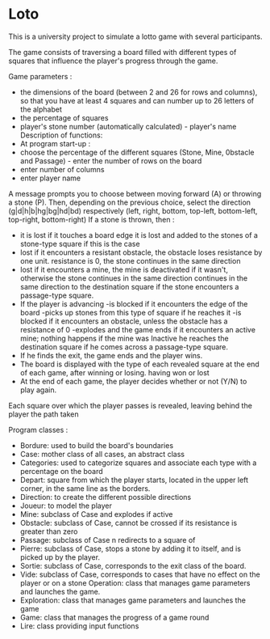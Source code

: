 # Loto
This is a university project to simulate a lotto game with several participants.


The game consists of traversing a board filled with different types of squares that influence the player's progress through the game.

Game parameters :
- the dimensions of the board (between 2 and 26 for rows and columns), so that you have at least 4 squares and can number up to 26 letters of the alphabet
- the percentage of squares
- player's stone number (automatically calculated) - player's name
Description of functions:
- At program start-up :
- choose the percentage of the different squares (Stone, Mine, 0bstacle and Passage) - enter the number of rows on the board
- enter number of columns
- enter player name


A message prompts you to choose between moving forward (A) or throwing a stone (P).
Then, depending on the previous choice, select the direction (g|d|h|b|hg|bg|hd|bd)
respectively (left, right, bottom, top-left, bottom-left, top-right, bottom-right) If a stone is thrown, then :

- it is lost if it touches a board edge
it is lost and added to the stones of a stone-type square if this is the case
- lost if it encounters a resistant obstacle, the obstacle loses resistance by one unit.
resistance is 0, the stone continues in the same direction
- lost if it encounters a mine, the mine is deactivated if it wasn't, otherwise the stone continues in the same direction
continues in the same direction to the destination square if the stone encounters a passage-type square.
- If the player is advancing
-is blocked if it encounters the edge of the board
-picks up stones from this type of square if he reaches it
-is blocked if it encounters an obstacle, unless the obstacle has a resistance of 0
-explodes and the game ends if it encounters an active mine; nothing happens if the mine was
Inactive
he reaches the destination square if he comes across a passage-type square.
- If he finds the exit, the game ends and the player wins.
- The board is displayed with the type of each revealed square at the end of each game, after winning or losing.
having won or lost
- At the end of each game, the player decides whether or not (Y/N) to play again.


Each square over which the player passes is revealed, leaving behind the player the path taken

Program classes :
- Bordure: used to build the board's boundaries
- Case: mother class of all cases, an abstract class
- Categories: used to categorize squares and associate each type with a percentage on the board
- Depart: square from which the player starts, located in the upper left corner, in the same line as the borders.
- Direction: to create the different possible directions
- Joueur: to model the player
- Mine: subclass of Case and explodes if active
- Obstacle: subclass of Case, cannot be crossed if its resistance is greater than zero
- Passage: subclass of Case n redirects to a square of
- Pierre: subclass of Case, stops a stone by adding it to itself, and is picked up by the player.
- Sortie: subclass of Case, corresponds to the exit class of the board.
- Vide: subclass of Case, corresponds to cases that have no effect on the player or on a stone Operation: class that manages game parameters and launches the game.
- Exploration: class that manages game parameters and launches the game
- Game: class that manages the progress of a game round
- Lire: class providing input functions
